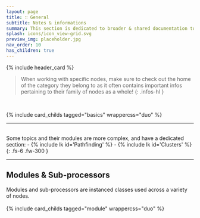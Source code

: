 ```yaml
---
layout: page
title: ∷ General
subtitle: Notes & informations
summary: This section is dedicated to broader & shared documentation topics. Node specifics can be found on the dedicated node page.
splash: icons/icon_view-grid.svg
preview_img: placeholder.jpg
nav_order: 10
has_children: true
---
```


{% include header_card %}

>When working with specific nodes, make sure to check out the home of the category they belong to as it often contains important infos pertaining to their family of nodes as a whole!
{: .infos-hl }

<br>

{% include card_childs tagged="basics" wrappercss="duo" %}

---
<br>
Some topics and their modules are more complex, and have a dedicated section:
- {% include lk id='Pathfinding' %}
- {% include lk id='Clusters' %} 
{: .fs-6 .fw-300 } 
<br>

---
## Modules & Sub-processors
Modules and sub-processors are instanced classes used across a variety of nodes.  
<br>
{% include card_childs tagged="module" wrappercss="duo" %}

